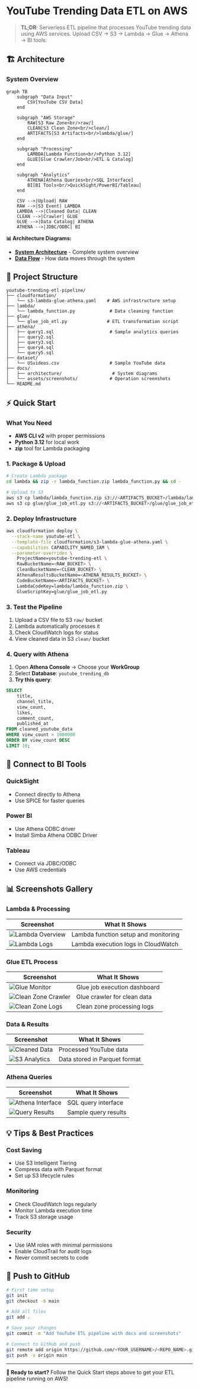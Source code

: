 # YouTube Trending Data ETL on AWS

> **TL;DR**: Serverless ETL pipeline that processes YouTube trending data using AWS services. Upload CSV → S3 → Lambda → Glue → Athena → BI tools.

## 🏗️ Architecture

### System Overview
```mermaid
graph TB
    subgraph "Data Input"
        CSV[YouTube CSV Data]
    end
    
    subgraph "AWS Storage"
        RAW[S3 Raw Zone<br/>raw/]
        CLEAN[S3 Clean Zone<br/>clean/]
        ARTIFACTS[S3 Artifacts<br/>lambda/glue/]
    end
    
    subgraph "Processing"
        LAMBDA[Lambda Function<br/>Python 3.12]
        GLUE[Glue Crawler/Job<br/>ETL & Catalog]
    end
    
    subgraph "Analytics"
        ATHENA[Athena Queries<br/>SQL Interface]
        BI[BI Tools<br/>QuickSight/PowerBI/Tableau]
    end
    
    CSV -->|Upload| RAW
    RAW -->|S3 Event| LAMBDA
    LAMBDA -->|Cleaned Data| CLEAN
    CLEAN -->|Crawler| GLUE
    GLUE -->|Data Catalog| ATHENA
    ATHENA -->|JDBC/ODBC| BI
```

**📊 Architecture Diagrams:**
- [**System Architecture**](docs/architecture/ARCHITECTURE.png) - Complete system overview
- [**Data Flow**](docs/architecture/Data-Flow.png) - How data moves through the system

## 📁 Project Structure

```
youtube-trending-etl-pipeline/
├── cloudformation/
│   └── s3-lambda-glue-athena.yaml    # AWS infrastructure setup
├── lambda/
│   └── lambda_function.py             # Data cleaning function
├── glue/
│   └── glue_job_etl.py               # ETL transformation script
├── athena/
│   ├── query1.sql                     # Sample analytics queries
│   ├── query2.sql
│   ├── query3.sql
│   ├── query4.sql
│   └── query5.sql
├── dataset/
│   └── USvideos.csv                   # Sample YouTube data
├── docs/
│   ├── architecture/                   # System diagrams
│   └── assets/screenshots/            # Operation screenshots
└── README.md
```

## ⚡ Quick Start

### What You Need
- **AWS CLI v2** with proper permissions
- **Python 3.12** for local work
- **zip** tool for Lambda packaging

### 1. Package & Upload
```bash
# Create Lambda package
cd lambda && zip -r lambda_function.zip lambda_function.py && cd -

# Upload to S3
aws s3 cp lambda/lambda_function.zip s3://<ARTIFACTS_BUCKET>/lambda/lambda_function.zip
aws s3 cp glue/glue_job_etl.py s3://<ARTIFACTS_BUCKET>/glue/glue_job_etl.py
```

### 2. Deploy Infrastructure
```bash
aws cloudformation deploy \
  --stack-name youtube-etl \
  --template-file cloudformation/s3-lambda-glue-athena.yaml \
  --capabilities CAPABILITY_NAMED_IAM \
  --parameter-overrides \
    ProjectName=youtube-trending-etl \
    RawBucketName=<RAW_BUCKET> \
    CleanBucketName=<CLEAN_BUCKET> \
    AthenaResultsBucketName=<ATHENA_RESULTS_BUCKET> \
    CodeBucketName=<ARTIFACTS_BUCKET> \
    LambdaCodeKey=lambda/lambda_function.zip \
    GlueScriptKey=glue/glue_job_etl.py
```

### 3. Test the Pipeline
1. Upload a CSV file to S3 `raw/` bucket
2. Lambda automatically processes it
3. Check CloudWatch logs for status
4. View cleaned data in S3 `clean/` bucket

### 4. Query with Athena
1. Open **Athena Console** → Choose your **WorkGroup**
2. Select **Database**: `youtube_trending_db`
3. **Try this query**:
```sql
SELECT 
    title,
    channel_title,
    view_count,
    likes,
    comment_count,
    published_at
FROM cleaned_youtube_data 
WHERE view_count > 1000000
ORDER BY view_count DESC
LIMIT 10;
```

## 🔌 Connect to BI Tools

### QuickSight
- Connect directly to Athena
- Use SPICE for faster queries

### Power BI
- Use Athena ODBC driver
- Install Simba Athena ODBC Driver

### Tableau
- Connect via JDBC/ODBC
- Use AWS credentials

## 📊 Screenshots Gallery

### Lambda & Processing
| Screenshot | What It Shows |
|------------|---------------|
| ![Lambda Overview](docs/assets/screenshots/LambdaFuncOverview.png) | Lambda function setup and monitoring |
| ![Lambda Logs](docs/assets/screenshots/CloudWatchLogs-LambdaFunc.png) | Lambda execution logs in CloudWatch |

### Glue ETL Process
| Screenshot | What It Shows |
|------------|---------------|
| ![Glue Monitor](docs/assets/screenshots/AWSGlueMonitor.png) | Glue job execution dashboard |
| ![Clean Zone Crawler](docs/assets/screenshots/CleanZoneCrawler.png) | Glue crawler for clean data |
| ![Clean Zone Logs](docs/assets/screenshots/CloudWatchLogs-CleanZone.png) | Clean zone processing logs |

### Data & Results
| Screenshot | What It Shows |
|------------|---------------|
| ![Cleaned Data](docs/assets/screenshots/CleanedDataSet.png) | Processed YouTube data |
| ![S3 Analytics](docs/assets/screenshots/S3-analytics-parquet.png) | Data stored in Parquet format |

### Athena Queries
| Screenshot | What It Shows |
|------------|---------------|
| ![Athena Interface](docs/assets/screenshots/AtheaQueries.png) | SQL query interface |
| ![Query Results](docs/assets/screenshots/AthenaQueryResult.png) | Sample query results |

## 💡 Tips & Best Practices

### Cost Saving
- Use S3 Intelligent Tiering
- Compress data with Parquet format
- Set up S3 lifecycle rules

### Monitoring
- Check CloudWatch logs regularly
- Monitor Lambda execution time
- Track S3 storage usage

### Security
- Use IAM roles with minimal permissions
- Enable CloudTrail for audit logs
- Never commit secrets to code

## 🚀 Push to GitHub

```bash
# First time setup
git init
git checkout -b main

# Add all files
git add .

# Save your changes
git commit -m "Add YouTube ETL pipeline with docs and screenshots"

# Connect to GitHub and push
git remote add origin https://github.com/<YOUR_USERNAME>/<REPO_NAME>.git
git push -u origin main
```

---

**🎯 Ready to start?** Follow the Quick Start steps above to get your ETL pipeline running on AWS! 